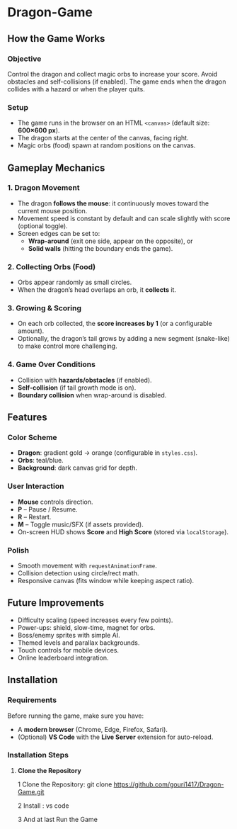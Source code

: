 # Dragon-Game

## How the Game Works

### Objective
Control the dragon and collect magic orbs to increase your score. Avoid obstacles and self-collisions (if enabled). The game ends when the dragon collides with a hazard or when the player quits.

### Setup
- The game runs in the browser on an HTML `<canvas>` (default size: **600×600 px**).
- The dragon starts at the center of the canvas, facing right.
- Magic orbs (food) spawn at random positions on the canvas.

## Gameplay Mechanics

### 1. Dragon Movement
- The dragon **follows the mouse**: it continuously moves toward the current mouse position.
- Movement speed is constant by default and can scale slightly with score (optional toggle).
- Screen edges can be set to:
  - **Wrap-around** (exit one side, appear on the opposite), or
  - **Solid walls** (hitting the boundary ends the game).

### 2. Collecting Orbs (Food)
- Orbs appear randomly as small circles.
- When the dragon’s head overlaps an orb, it **collects** it.

### 3. Growing & Scoring
- On each orb collected, the **score increases by 1** (or a configurable amount).
- Optionally, the dragon’s tail grows by adding a new segment (snake-like) to make control more challenging.

### 4. Game Over Conditions
- Collision with **hazards/obstacles** (if enabled).
- **Self-collision** (if tail growth mode is on).
- **Boundary collision** when wrap-around is disabled.

## Features

### Color Scheme
- **Dragon**: gradient gold → orange (configurable in `styles.css`).
- **Orbs**: teal/blue.
- **Background**: dark canvas grid for depth.

### User Interaction
- **Mouse** controls direction.
- **P** – Pause / Resume.
- **R** – Restart.
- **M** – Toggle music/SFX (if assets provided).
- On-screen HUD shows **Score** and **High Score** (stored via `localStorage`).

### Polish
- Smooth movement with `requestAnimationFrame`.
- Collision detection using circle/rect math.
- Responsive canvas (fits window while keeping aspect ratio).

## Future Improvements
- Difficulty scaling (speed increases every few points).
- Power-ups: shield, slow-time, magnet for orbs.
- Boss/enemy sprites with simple AI.
- Themed levels and parallax backgrounds.
- Touch controls for mobile devices.
- Online leaderboard integration.

## Installation

### Requirements
Before running the game, make sure you have:
- A **modern browser** (Chrome, Edge, Firefox, Safari).
- (Optional) **VS Code** with the **Live Server** extension for auto-reload.

### Installation Steps
1. **Clone the Repository**

    1 Clone the Repository: git clone https://github.com/gouri1417/Dragon-Game.git
   
    2 Install : vs code
   
    3 And at last Run the Game


